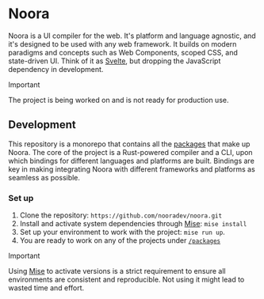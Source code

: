 # Noora

Noora is a UI compiler for the web.
It's platform and language agnostic, and it's designed to be used with any web framework.
It builds on modern paradigms and concepts such as Web Components, scoped CSS, and state-driven UI.
Think of it as [Svelte](https://svelte.dev/), but dropping the JavaScript dependency in development.

> [!IMPORTANT]  
> The project is being worked on and is not ready for production use.

## Development

This repository is a monorepo that contains all the [packages](./packages) that make up Noora. The core of the project is a Rust-powered compiler and a CLI, upon which bindings for different languages and platforms are built. Bindings are key in making integrating Noora with different frameworks and platforms as seamless as possible.

### Set up

1. Clone the repository: `https://github.com/nooradev/noora.git`
2. Install and activate system dependencies through [Mise](https://mise.jdx.dev/): `mise install`
3. Set up your environment to work with the project: `mise run up`.
4. You are ready to work on any of the projects under [`/packages`](./packages)

> [!IMPORTANT]  
> Using [Mise](https://mise.jdx.dev/) to activate versions is a strict requirement to ensure all environments are consistent and reproducible. Not using it might lead to wasted time and effort.